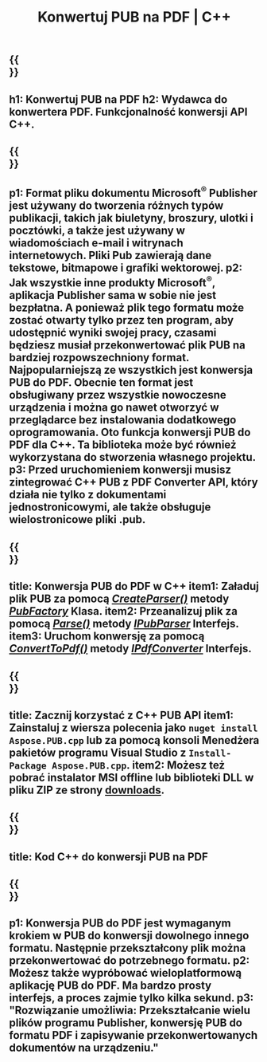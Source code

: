 ﻿---
translation: true
template: /_templates/conversion-child.md
title: Konwertuj PUB na PDF | C++
description: Konwertuj PUB na PDF za pomocą interfejsu API C++ w systemach Windows, Linux i Mac OS X. Funkcja konwersji programu Publisher, którą można łatwo zintegrować z własnym rozwiązaniem.
url: /cpp/conversion/pub-to-pdf/
metakeywords: pub na pdf c++, konwersja pub na pdf cpp, c++ pub na pdf, wydawca na pdf c++
family: pub
platformtag: cpp
feature: conversion
---

{{<section banner>}}
---
h1: Konwertuj PUB na PDF
h2: Wydawca do konwertera PDF. Funkcjonalność konwersji API С++.
---

{{<section overview>}}
---
p1: Format pliku dokumentu Microsoft<sup>®</sup> Publisher jest używany do tworzenia różnych typów publikacji, takich jak biuletyny, broszury, ulotki i pocztówki, a także jest używany w wiadomościach e-mail i witrynach internetowych. Pliki Pub zawierają dane tekstowe, bitmapowe i grafiki wektorowej.
p2: Jak wszystkie inne produkty Microsoft<sup>®</sup>, aplikacja Publisher sama w sobie nie jest bezpłatna. A ponieważ plik tego formatu może zostać otwarty tylko przez ten program, aby udostępnić wyniki swojej pracy, czasami będziesz musiał przekonwertować plik PUB na bardziej rozpowszechniony format. Najpopularniejszą ze wszystkich jest konwersja PUB do PDF. Obecnie ten format jest obsługiwany przez wszystkie nowoczesne urządzenia i można go nawet otworzyć w przeglądarce bez instalowania dodatkowego oprogramowania. Oto funkcja konwersji PUB do PDF dla C++. Ta biblioteka może być również wykorzystana do stworzenia własnego projektu.
p3: Przed uruchomieniem konwersji musisz zintegrować C++ PUB z PDF Converter API, który działa nie tylko z dokumentami jednostronicowymi, ale także obsługuje wielostronicowe pliki .pub.
---

{{<section feature1>}}
---
title: Konwersja PUB do PDF w C++
item1: Załaduj plik PUB za pomocą [*CreateParser()*](https://reference.aspose.com/pub/cpp/class/aspose.pub.pub_factory#a88c04c4c35d45ee8febc7e1554d03c4b) metody [*PubFactory*](https://reference.aspose.com/pub/cpp/class/aspose.pub.pub_factory) Klasa.
item2: Przeanalizuj plik za pomocą [*Parse()*](https://reference.aspose.com/pub/cpp/class/aspose.pub.i_pub_parser#ae9fc7043f382a5b4a7b694f0fe477915) metody [*IPubParser*](https://reference.aspose.com/pub/cpp/class/aspose.pub.i_pub_parser) Interfejs.
item3: Uruchom konwersję za pomocą [*ConvertToPdf()*](https://reference.aspose.com/pub/cpp/class/aspose.pub.i_pdf_converter#acdea381bc8f2a2799e73a039b09ecdb5) metody [*IPdfConverter*](https://reference.aspose.com/pub/cpp/class/aspose.pub.i_pdf_converter) Interfejs.
---

{{<section feature2>}}
---
title: Zacznij korzystać z C++ PUB API
item1: Zainstaluj z wiersza polecenia jako ```nuget install Aspose.PUB.cpp``` lub za pomocą konsoli Menedżera pakietów programu Visual Studio z ```Install-Package Aspose.PUB.cpp```.
item2: Możesz też pobrać instalator MSI offline lub biblioteki DLL w pliku ZIP ze strony [downloads](https://releases.aspose.com/pub/cpp).
---

{{<section codeexample>}}
---
title: Kod C++ do konwersji PUB na PDF
---

{{<section summary>}}
---
p1: Konwersja PUB do PDF jest wymaganym krokiem w PUB do konwersji dowolnego innego formatu. Następnie przekształcony plik można przekonwertować do potrzebnego formatu.
p2: Możesz także wypróbować wieloplatformową aplikację PUB do PDF. Ma bardzo prosty interfejs, a proces zajmie tylko kilka sekund.
p3: "Rozwiązanie umożliwia: Przekształcanie wielu plików programu Publisher, konwersję PUB do formatu PDF i zapisywanie przekonwertowanych dokumentów na urządzeniu."
---